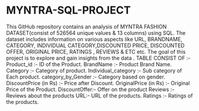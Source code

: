 # MYNTRA-SQL-PROJECT
This GitHub repository contains an analysis of MYNTRA FASHION DATASET(consist of 526564 unique values & 13 columns) using SQL. The dataset includes information on various aspects like URL, BRANDNAME, CATEGORY, INDIVIDUAL CATEGORY,DISCOUNTED PRICE, DISCOUNTED OFFER, ORIGINAL PRICE, RATINGS , REVIEWS & ETC etc. The goal of this project is to explore and gain insights from the data .
TABLE CONSIST OF :-
Product_id :- ID of the Product.
BrandName :- Product Brand Name.
Category :- Category of product.
Individual_category :- Sub category of Each product.
category_by_Gender :- Category based on gender.
DiscountPrice (in Rs) :- Price after Discount.
OriginalPrice (in Rs) :- Original Price of the Product.
DiscountOffer:- Offer on the product
Reviews :- Reviews about the products
URL:- URL of the products.
Ratings :- Ratings of the products.
